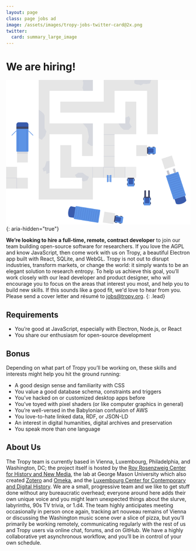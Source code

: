 ```yaml
---
layout: page
class: page jobs ad
image: /assets/images/tropy-jobs-twitter-card@2x.png
twitter:
  card: summary_large_image
---
```


# We are hiring!

![](/assets/images/jobs.svg){: aria-hidden="true"}

**We’re looking to hire a full-time, remote, contract developer** to join our
team building open-source software for researchers. If you love the AGPL and
know JavaScript, then come work with us on Tropy, a beautiful Electron app built
with React, SQLite, and WebGL. Tropy is not out to disrupt industries, transform
markets, or change the world: it simply wants to be an elegant solution to
research entropy. To help us achieve this goal, you’ll work closely with our
lead developer and product designer, who will encourage you to focus on the
areas that interest you most, and help you to build new skills. If this sounds
like a good fit, we'd love to hear from you. Please send a cover letter and
résumé to [jobs@tropy.org](mailto:jobs@tropy.org?subject=Tropy%20Developer).
{: .lead}

## Requirements
* You’re good at JavaScript, especially with Electron, Node.js, or React
* You share our enthusiasm for open-source development

## Bonus
Depending on what part of Tropy you’ll be working on, these skills and interests
might help you hit the ground running:

* A good design sense and familiarity with CSS
* You value a good database schema, constraints and triggers
* You’ve hacked on or customized desktop apps before
* You’ve toyed with pixel shaders (or like computer graphics in general)
* You’re well-versed in the Babylonian confusion of AWS
* You love-to-hate linked data, RDF, or JSON-LD
* An interest in digital humanities, digital archives and preservation
* You speak more than one language

## About Us
The Tropy team is currently based in Vienna, Luxembourg, Philadelphia, and
Washington, DC; the project itself is hosted by the [Roy Rosenzweig Center for
History and New Media](https://rrchnm.org/), the lab at George Mason University
which also created [Zotero](https://zotero.org) and [Omeka](https://omeka.org),
and the [Luxembourg Center for Contemporary and Digital
History](https://www.c2dh.uni.lu/). We are a small, progressive team and we like
to get stuff done without any bureaucratic overhead; everyone around here adds
their own unique voice and you might learn unexpected things about the slurve,
labyrinths, 90s TV trivia, or 1.d4. The team highly anticipates meeting
occasionally in person once again, tracking art nouveau remains of Vienna or
discussing the Washington music scene over a slice of pizza, but you’ll
primarily be working remotely, communicating regularly with the rest of us and
Tropy users via online chat, forums, and on GitHub. We have a highly
collaborative yet asynchronous workflow, and you’ll be in control of your own
schedule.
